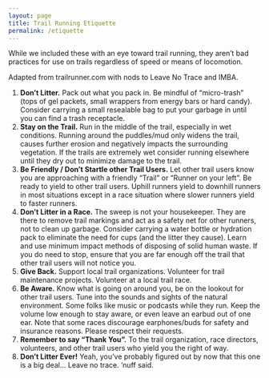```yaml
---
layout: page
title: Trail Running Etiquette
permalink: /etiquette
---
```

While we included these with an eye toward trail running, they aren’t bad practices for use on trails regardless of speed or means of locomotion.

Adapted from trailrunner.com with nods to Leave No Trace and IMBA.

1. **Don’t Litter.**
Pack out what you pack in.
Be mindful of “micro-trash” (tops of gel packets, small wrappers from energy bars or hard candy).
Consider carrying a small resealable bag to put your garbage in until you can find a trash receptacle.
2. **Stay on the Trail.**
Run in the middle of the trail, especially in wet conditions.
Running around the puddles/mud only widens the trail, causes further erosion and negatively impacts the surrounding vegetation.
If the trails are extremely wet consider running elsewhere until they dry out to minimize damage to the trail.
3. **Be Friendly / Don’t Startle other Trail Users.**
Let other trail users know you are approaching with a friendly “Trail” or “Runner on your left”.
Be ready to yield to other trail users. Uphill runners yield to downhill runners in most situations except in a race situation where slower runners yield to faster runners.
4. **Don’t Litter in a Race.**
The sweep is not your housekeeper. They are there to remove trail markings and act as a safety net for other runners, not to clean up garbage.
Consider carrying a water bottle or hydration pack to eliminate the need for cups (and the litter they cause).
Learn and use minimum impact methods of disposing of solid human waste. If you do need to stop, ensure that you are far enough off the trail that other trail users will not notice you.
5. **Give Back.**
Support local trail organizations.
Volunteer for trail maintenance projects.
Volunteer at a local trail race.
6. **Be Aware.**
Know what is going on around you, be on the lookout for other trail users.
Tune into the sounds and sights of the natural environment.
Some folks like music or podcasts while they run. Keep the volume low enough to stay aware, or even leave an earbud out of one ear.
Note that some races discourage earphones/buds for safety and insurance reasons. Please respect their requests.
7. **Remember to say “Thank You”.**
To the trail organization, race directors, volunteers, and other trail users who yield you the right of way.
8. **Don’t Litter Ever!**
Yeah, you’ve probably figured out by now that this one is a big deal…
Leave no trace. ’nuff said.
